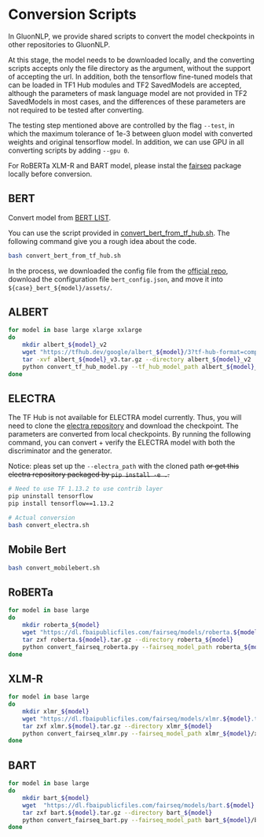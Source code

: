 # Conversion Scripts

In GluonNLP, we provide shared scripts to convert the model checkpoints in other repositories to GluonNLP.  

At this stage, the model needs to be downloaded locally, and the converting scripts accepts only the file directory as the argument,
without the support of accepting the url. In addition, both the tensorflow fine-tuned models that
can be loaded in TF1 Hub modules and TF2 SavedModels are accepted, although the parameters of mask
language model are not provided in TF2 SavedModels in most cases, and
the differences of these parameters are not required to be tested after converting.

The testing step mentioned above are controlled by the flag `--test`, in which the maximum
tolerance of 1e-3 between gluon model with converted weights and original tensorflow model.
In addition, we can use GPU in all converting scripts by adding `--gpu 0`.

For RoBERTa XLM-R and BART model, please instal the [fairseq](https://github.com/pytorch/fairseq#requirements-and-installation) package locally before conversion.

## BERT
Convert model from [BERT LIST](https://tfhub.dev/google/collections/bert/1).

You can use the script provided in [convert_bert_from_tf_hub.sh](convert_bert_from_tf_hub.sh).
The following command give you a rough idea about the code.

```bash
bash convert_bert_from_tf_hub.sh
```

In the process, we downloaded the config file from the [official repo](https://github.com/google-research/bert#pre-trained-models), download the configuration file `bert_config.json`,
and move it into `${case}_bert_${model}/assets/`.

## ALBERT

```bash
for model in base large xlarge xxlarge
do
    mkdir albert_${model}_v2
    wget "https://tfhub.dev/google/albert_${model}/3?tf-hub-format=compressed" -O "albert_${model}_v3.tar.gz"
    tar -xvf albert_${model}_v3.tar.gz --directory albert_${model}_v2
    python convert_tf_hub_model.py --tf_hub_model_path albert_${model}_v2 --model_type albert --test
done
```

## ELECTRA
The TF Hub is not available for ELECTRA model currently.
Thus, you will need to clone the [electra repository](https://github.com/ZheyuYe/electra)
and download the checkpoint. The parameters are converted from local checkpoints.
By running the following command, you can convert + verify the ELECTRA model with both the discriminator and the generator.

Notice: pleas set up the `--electra_path` with the cloned path ~~or get this electra repository packaged by `pip install -e .`.~~

```bash
# Need to use TF 1.13.2 to use contrib layer
pip uninstall tensorflow
pip install tensorflow==1.13.2

# Actual conversion
bash convert_electra.sh
```

## Mobile Bert
```bash
bash convert_mobilebert.sh
```

## RoBERTa
```bash
for model in base large
do
    mkdir roberta_${model}
    wget "https://dl.fbaipublicfiles.com/fairseq/models/roberta.${model}.tar.gz"
    tar zxf roberta.${model}.tar.gz --directory roberta_${model}
    python convert_fairseq_roberta.py --fairseq_model_path roberta_${model}/roberta.${model} --test
done
```

## XLM-R

```bash
for model in base large
do
    mkdir xlmr_${model}
    wget "https://dl.fbaipublicfiles.com/fairseq/models/xlmr.${model}.tar.gz"
    tar zxf xlmr.${model}.tar.gz --directory xlmr_${model}
    python convert_fairseq_xlmr.py --fairseq_model_path xlmr_${model}/xlmr.${model} --model_size ${model} --test
done
```

## BART
```bash
for model in base large
do  
    mkdir bart_${model}
    wget  "https://dl.fbaipublicfiles.com/fairseq/models/bart.${model}.tar.gz"
    tar zxf bart.${model}.tar.gz --directory bart_${model}
    python convert_fairseq_bart.py --fairseq_model_path bart_${model}/bart.${model} --test
done
```
